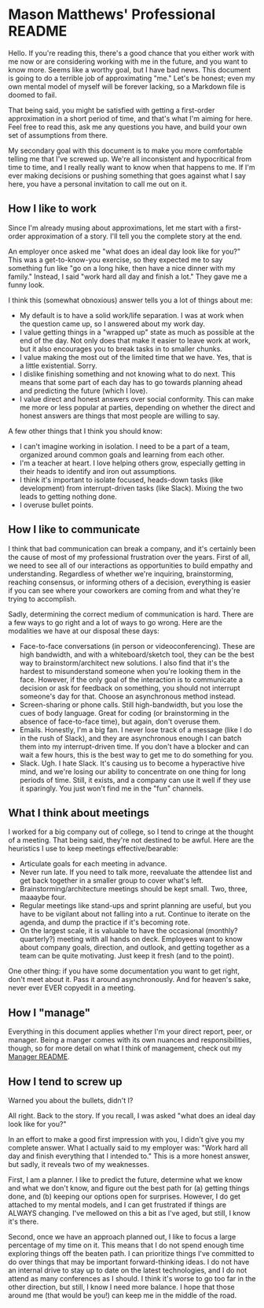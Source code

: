 # Mason Matthews' Professional README

Hello.  If you're reading this, there's a good chance that you either work with me now or are considering working with me in the future, and you want to know more.  Seems like a worthy goal, but I have bad news.  This document is going to do a terrible job of approximating "me."  Let's be honest; even my own mental model of myself will be forever lacking, so a Markdown file is doomed to fail.

That being said, you might be satisfied with getting a first-order approximation in a short period of time, and that's what I'm aiming for here.  Feel free to read this, ask me any questions you have, and build your own set of assumptions from there.

My secondary goal with this document is to make you more comfortable telling me that I've screwed up.  We're all inconsistent and hypocritical from time to time, and I really really want to know when that happens to me.  If I'm ever making decisions or pushing something that goes against what I say here, you have a personal invitation to call me out on it.

## How I like to work

Since I'm already musing about approximations, let me start with a first-order approximation of a story.  I'll tell you the complete story at the end.

An employer once asked me "what does an ideal day look like for you?"  This was a get-to-know-you exercise, so they expected me to say something fun like "go on a long hike, then have a nice dinner with my family."  Instead, I said "work hard all day and finish a lot."  They gave me a funny look.

I think this (somewhat obnoxious) answer tells you a lot of things about me:

* My default is to have a solid work/life separation.  I was at work when the question came up, so I answered about my work day.
* I value getting things in a "wrapped up" state as much as possible at the end of the day.  Not only does that make it easier to leave work at work, but it also encourages you to break tasks in to smaller chunks.
* I value making the most out of the limited time that we have.  Yes, that is a little existential.  Sorry.
* I dislike finishing something and not knowing what to do next.  This means that some part of each day has to go towards planning ahead and predicting the future (which I love).
* I value direct and honest answers over social conformity.  This can make me more or less popular at parties, depending on whether the direct and honest answers are things that most people are willing to say.

A few other things that I think you should know:

* I can't imagine working in isolation.  I need to be a part of a team, organized around common goals and learning from each other.
* I'm a teacher at heart.  I love helping others grow, especially getting in their heads to identify and iron out assumptions.
* I think it's important to isolate focused, heads-down tasks (like development) from interrupt-driven tasks (like Slack).  Mixing the two leads to getting nothing done.
* I overuse bullet points.

## How I like to communicate

I think that bad communication can break a company, and it's certainly been the cause of most of my professional frustration over the years.  First of all, we need to see all of our interactions as opportunities to build empathy and understanding.  Regardless of whether we're inquiring, brainstorming, reaching consensus, or informing others of a decision, everything is easier if you can see where your coworkers are coming from and what they're trying to accomplish.

Sadly, determining the correct medium of communication is hard.  There are a few ways to go right and a lot of ways to go wrong.  Here are the modalities we have at our disposal these days:

* Face-to-face conversations (in person or videoconferencing).  These are high bandwidth, and with a whiteboard/sketch tool, they can be the best way to brainstorm/architect new solutions.  I also find that it's the hardest to misunderstand someone when you're looking them in the face.  However, if the only goal of the interaction is to communicate a decision or ask for feedback on something, you should not interrupt someone's day for that.  Choose an asynchronous method instead.
* Screen-sharing or phone calls.  Still high-bandwidth, but you lose the cues of body language.  Great for coding (or brainstorming in the absence of face-to-face time), but again, don't overuse them.
* Emails.  Honestly, I'm a big fan.  I never lose track of a message (like I do in the rush of Slack), and they are asynchronous enough I can batch them into my interrupt-driven time.  If you don't have a blocker and can wait a few hours, this is the best way to get me to do something for you.
* Slack.  Ugh.  I hate Slack.  It's causing us to become a hyperactive hive mind, and we're losing our ability to concentrate on one thing for long periods of time.  Still, it exists, and a company can use it well if they use it sparingly.  You just won't find me in the "fun" channels.

## What I think about meetings

I worked for a big company out of college, so I tend to cringe at the thought of a meeting.  That being said, they're not destined to be awful.  Here are the heuristics I use to keep meetings effective/bearable:

* Articulate goals for each meeting in advance.
* Never run late.  If you need to talk more, reevaluate the attendee list and get back together in a smaller group to cover what's left.
* Brainstorming/architecture meetings should be kept small.  Two, three, maaaybe four.
* Regular meetings like stand-ups and sprint planning are useful, but you have to be vigilant about not falling into a rut.  Continue to iterate on the agenda, and dump the practice if it's becoming rote.
* On the largest scale, it is valuable to have the occasional (monthly? quarterly?) meeting with all hands on deck. Employees want to know about company goals, direction, and outlook, and getting together as a team can be quite motivating.  Just keep it fresh (and to the point).

One other thing: if you have some documentation you want to get right, don't meet about it.  Pass it around asynchronously.  And for heaven's sake, never ever EVER copyedit in a meeting.

## How I "manage"

Everything in this document applies whether I'm your direct report, peer, or manager.  Being a manger comes with its own nuances and responsibilities, though, so for more detail on what I think of management, check out my [Manager README](manager.md).

## How I tend to screw up

Warned you about the bullets, didn't I?

All right.  Back to the story.  If you recall, I was asked "what does an ideal day look like for you?"

In an effort to make a good first impression with you, I didn't give you my complete answer.  What I actually said to my employer was: "Work hard all day and finish everything that I intended to."  This is a more honest answer, but sadly, it reveals two of my weaknesses.

First, I am a planner.  I like to predict the future, determine what we know and what we don't know, and figure out the best path for (a) getting things done, and (b) keeping our options open for surprises.  However, I do get attached to my mental models, and I can get frustrated if things are ALWAYS changing.  I've mellowed on this a bit as I've aged, but still, I know it's there.

Second, once we have an approach planned out, I like to focus a large percentage of my time on it.  This means that I do not spend enough time exploring things off the beaten path.  I can prioritize things I've committed to do over things that may be important forward-thinking ideas.  I do not have an internal drive to stay up to date on the latest technologies, and I do not attend as many conferences as I should.  I think it's worse to go too far in the other direction, but still, I know I need more balance.  I hope that those around me (that would be you!) can keep me in the middle of the road.
